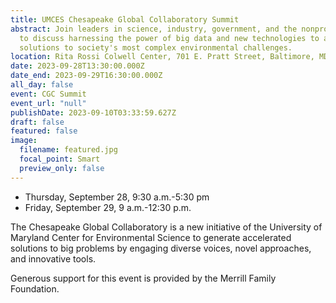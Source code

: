```yaml
---
title: UMCES Chesapeake Global Collaboratory Summit
abstract: Join leaders in science, industry, government, and the nonprofit world
  to discuss harnessing the power of big data and new technologies to accelerate
  solutions to society's most complex environmental challenges.
location: Rita Rossi Colwell Center, 701 E. Pratt Street, Baltimore, MD
date: 2023-09-28T13:30:00.000Z
date_end: 2023-09-29T16:30:00.000Z
all_day: false
event: CGC Summit
event_url: "null"
publishDate: 2023-09-10T03:33:59.627Z
draft: false
featured: false
image:
  filename: featured.jpg
  focal_point: Smart
  preview_only: false
---
```

* Thursday, September 28, 9:30 a.m.-5:30 pm
* Friday, September 29, 9 a.m.-12:30 p.m.

The Chesapeake Global Collaboratory is a new initiative of the University of Maryland Center for Environmental Science to generate accelerated solutions to big problems by engaging diverse voices, novel approaches, and innovative tools.

Generous support for this event is provided by the Merrill Family Foundation.